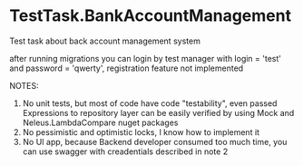 # TestTask.BankAccountManagement
Test task about back account management system

after running migrations you can login by test manager with login = 'test' and password = 'qwerty', registration feature not implemented

NOTES:
1) No unit tests, but most of code have code "testability", even passed Expressions to repository layer can be easily verified by using Mock and Neleus.LambdaCompare nuget packages
2) No pessimistic and optimistic locks, I know how to implement it
3) No UI app, because Backend developer consumed too much time, you can use swagger with creadentials described in note 2
